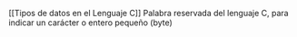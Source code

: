 [[Tipos de datos en el Lenguaje C]]
Palabra reservada del lenguaje C, para indicar un carácter o entero pequeño (byte) 